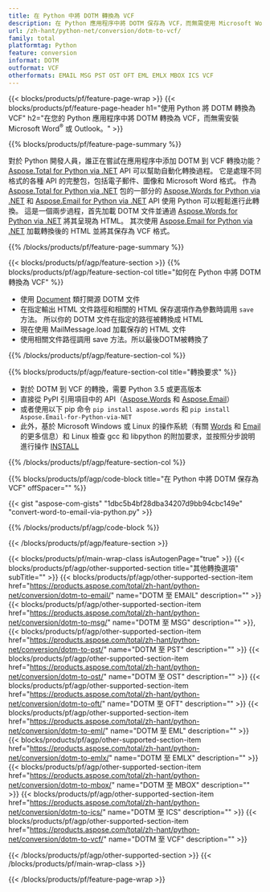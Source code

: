 ```yaml
---
title: 在 Python 中將 DOTM 轉換為 VCF
description: 在 Python 應用程序中將 DOTM 保存為 VCF，而無需使用 Microsoft Word 或 Outlook
url: /zh-hant/python-net/conversion/dotm-to-vcf/
family: total
platformtag: Python
feature: conversion
informat: DOTM
outformat: VCF
otherformats: EMAIL MSG PST OST OFT EML EMLX MBOX ICS VCF
---
```

{{< blocks/products/pf/feature-page-wrap >}}
{{< blocks/products/pf/feature-page-header h1="使用 Python 將 DOTM 轉換為 VCF" h2="在您的 Python 應用程序中將 DOTM 轉換為 VCF，而無需安裝 Microsoft Word<sup>&reg;</sup> 或 Outlook。" >}}

{{% blocks/products/pf/feature-page-summary %}}

對於 Python 開發人員，誰正在嘗試在應用程序中添加 DOTM 到 VCF 轉換功能？ [Aspose.Total for Python via .NET](https://products.aspose.com/total/python-net/) API 可以幫助自動化轉換過程。 它是處理不同格式的各種 API 的完整包，包括電子郵件、圖像和 Microsoft Word 格式。 作為 [Aspose.Total for Python via .NET](https://products.aspose.com/total/python-net/) 包的一部分的 [Aspose.Words for Python via .NET](https://products.aspose.com/words/python-net/) 和 [Aspose.Email for Python via .NET](https://products.aspose.com/email/python-net/) API 使用 Python 可以輕鬆進行此轉換。 這是一個兩步過程，首先加載 DOTM 文件並通過 [Aspose.Words for Python via .NET](https://products.aspose.com/words/python-net/) 將其呈現為 HTML。 其次使用 [Aspose.Email for Python via .NET](https://products.aspose.com/email/python-net/) 加載轉換後的 HTML 並將其保存為 VCF 格式。

{{% /blocks/products/pf/feature-page-summary %}}

{{< blocks/products/pf/agp/feature-section >}}
{{% blocks/products/pf/agp/feature-section-col title="如何在 Python 中將 DOTM 轉換為 VCF" %}}

- 使用 [Document](https://reference.aspose.com/words/python-net/aspose.words/document/) 類打開源 DOTM 文件
- 在指定輸出 HTML 文件路徑和相關的 HTML 保存選項作為參數時調用 `save` 方法。 所以你的 DOTM 文件在指定的路徑被轉換成 HTML
- 現在使用 MailMessage.load 加載保存的 HTML 文件
- 使用相關文件路徑調用 save 方法。所以最後DOTM被轉換了

{{% /blocks/products/pf/agp/feature-section-col %}}

{{% blocks/products/pf/agp/feature-section-col title="轉換要求" %}}

- 對於 DOTM 到 VCF 的轉換，需要 Python 3.5 或更高版本
- 直接從 PyPI 引用項目中的 API（[Aspose.Words](https://pypi.org/project/aspose-words/) 和 [Aspose.Email](https://pypi.org/project/Aspose.Email-for-Python-via-NET/)）
- 或者使用以下 pip 命令 ```pip install aspose.words``` 和 ```pip install Aspose.Email-for-Python-via-NET``` 
- 此外，基於 Microsoft Windows 或 Linux 的操作系統（有關 [Words](https://docs.aspose.com/words/python-net/system-requirements/) 和 [Email](https://docs.aspose.com/email/python-net/system-requirements/) 的更多信息）和 Linux 檢查 gcc 和 libpython 的附加要求，並按照分步說明進行操作 [INSTALL](https://docs.aspose.com/words/python-net/installation/)
 

{{% /blocks/products/pf/agp/feature-section-col %}}

{{% blocks/products/pf/agp/code-block title="在 Python 中將 DOTM 保存為 VCF" offSpacer="" %}}

{{< gist "aspose-com-gists" "1dbc5b4bf28dba34207d9bb94cbc149e" "convert-word-to-email-via-python.py" >}}

{{% /blocks/products/pf/agp/code-block %}}

{{< /blocks/products/pf/agp/feature-section >}}

{{< blocks/products/pf/main-wrap-class isAutogenPage="true" >}}
{{< blocks/products/pf/agp/other-supported-section title="其他轉換選項" subTitle="" >}}
{{< blocks/products/pf/agp/other-supported-section-item href="https://products.aspose.com/total/zh-hant/python-net/conversion/dotm-to-email/" name="DOTM 至 EMAIL" description="" >}}
{{< blocks/products/pf/agp/other-supported-section-item href="https://products.aspose.com/total/zh-hant/python-net/conversion/dotm-to-msg/" name="DOTM 至 MSG" description="" >}},
{{< blocks/products/pf/agp/other-supported-section-item href="https://products.aspose.com/total/zh-hant/python-net/conversion/dotm-to-pst/" name="DOTM 至 PST" description="" >}}
{{< blocks/products/pf/agp/other-supported-section-item href="https://products.aspose.com/total/zh-hant/python-net/conversion/dotm-to-ost/" name="DOTM 至 OST" description="" >}}
{{< blocks/products/pf/agp/other-supported-section-item href="https://products.aspose.com/total/zh-hant/python-net/conversion/dotm-to-oft/" name="DOTM 至 OFT" description="" >}}
{{< blocks/products/pf/agp/other-supported-section-item href="https://products.aspose.com/total/zh-hant/python-net/conversion/dotm-to-eml/" name="DOTM 至 EML" description="" >}}
{{< blocks/products/pf/agp/other-supported-section-item href="https://products.aspose.com/total/zh-hant/python-net/conversion/dotm-to-emlx/" name="DOTM 至 EMLX" description="" >}}
{{< blocks/products/pf/agp/other-supported-section-item href="https://products.aspose.com/total/zh-hant/python-net/conversion/dotm-to-mbox/" name="DOTM 至 MBOX" description="" >}}
{{< blocks/products/pf/agp/other-supported-section-item href="https://products.aspose.com/total/zh-hant/python-net/conversion/dotm-to-ics/" name="DOTM 至 ICS" description="" >}}
{{< blocks/products/pf/agp/other-supported-section-item href="https://products.aspose.com/total/zh-hant/python-net/conversion/dotm-to-vcf/" name="DOTM 至 VCF" description="" >}}

{{< /blocks/products/pf/agp/other-supported-section >}}
{{< /blocks/products/pf/main-wrap-class >}}

{{< /blocks/products/pf/feature-page-wrap >}}